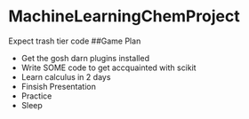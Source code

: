# MachineLearningChemProject
Expect trash tier code
##Game Plan
* Get the gosh darn plugins installed
* Write SOME code to get accquainted with scikit
* Learn calculus in 2 days
* Finsish Presentation 
* Practice
* Sleep
